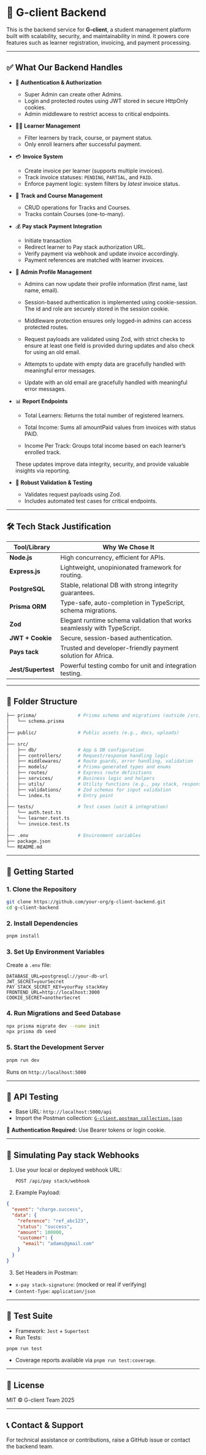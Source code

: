 # 🧠 G-client Backend

This is the backend service for **G-client**, a student management platform built with scalability, security, and maintainability in mind. It powers core features such as learner registration, invoicing, and payment processing.

---

## ✅ What Our Backend Handles

- 🔐 **Authentication & Authorization**

  - Super Admin can create other Admins.
  - Login and protected routes using JWT stored in secure HttpOnly cookies.
  - Admin middleware to restrict access to critical endpoints.

- 👨‍🎓 **Learner Management**

  <!-- - Register learners with assigned track and course. -->

  - Filter learners by track, course, or payment status.
  - Only enroll learners after successful payment.

- 💳 **Invoice System**

  - Create invoice per learner (supports multiple invoices).
  - Track invoice statuses: `PENDING`, `PARTIAL`, and `PAID`.
  - Enforce payment logic: system filters by _latest_ invoice status.

- 🧮 **Track and Course Management**

  - CRUD operations for Tracks and Courses.
  - Tracks contain Courses (one-to-many).

- 💰 **Pay stack Payment Integration**

  - Initiate transaction
  - Redirect learner to Pay stack authorization URL.
  - Verify payment via webhook and update invoice accordingly.
  - Payment references are matched with learner invoices.

  <!-- Week 4  -->

- 🔐 **Admin Profile Management**

  - Admins can now update their profile information (first name, last name, email).

  - Session-based authentication is implemented using cookie-session. The id and role are securely stored in the session cookie.

  - Middleware protection ensures only logged-in admins can access protected routes.

  - Request payloads are validated using Zod, with strict checks to ensure at least one field is provided during updates and also check for using an old email.

  - Attempts to update with empty data are gracefully handled with meaningful error messages.
  - Update with an old email are gracefully handled with meaningful error messages.

- 📊 **Report Endpoints**

  - Total Learners: Returns the total number of registered learners.

  - Total Income: Sums all amountPaid values from invoices with status PAID.

  - Income Per Track: Groups total income based on each learner’s enrolled track.

  These updates improve data integrity, security, and provide valuable insights via reporting.

- 🧪 **Robust Validation & Testing**

  - Validates request payloads using Zod.
  - Includes automated test cases for critical endpoints.

---

## 🛠 Tech Stack Justification

| Tool/Library       | Why We Chose It                                                          |
| ------------------ | ------------------------------------------------------------------------ |
| **Node.js**        | High concurrency, efficient for APIs.                                    |
| **Express.js**     | Lightweight, unopinionated framework for routing.                        |
| **PostgreSQL**     | Stable, relational DB with strong integrity guarantees.                  |
| **Prisma ORM**     | Type-safe, auto-completion in TypeScript, schema migrations.             |
| **Zod**            | Elegant runtime schema validation that works seamlessly with TypeScript. |
| **JWT + Cookie**   | Secure, session-based authentication.                                    |
| **Pays tack**      | Trusted and developer-friendly payment solution for Africa.              |
| **Jest/Supertest** | Powerful testing combo for unit and integration testing.                 |

---

## 📁 Folder Structure

```bash
├── prisma/               # Prisma schema and migrations (outside /src)
│   └── schema.prisma
│
├── public/               # Public assets (e.g., docs, uploads)
│
├── src/
│   ├── db/               # App & DB configuration
│   ├── controllers/      # Request/response handling logic
│   ├── middlewares/      # Route guards, error handling, validation
│   ├── models/           # Prisma-generated types and enums
│   ├── routes/           # Express route definitions
│   ├── services/         # Business logic and helpers
│   ├── utils/            # Utility functions (e.g., pay stack, response wrappers)
│   ├── validations/      # Zod schemas for input validation
│   └── index.ts          # Entry point
│
├── tests/                # Test cases (unit & integration)
│   └── auth.test.ts
│   └── learner.test.ts
│   └── invoice.test.ts
│
├── .env                  # Environment variables
├── package.json
└── README.md
```

---

## 🚀 Getting Started

### 1. Clone the Repository

```bash
git clone https://github.com/your-org/g-client-backend.git
cd g-client-backend
```

### 2. Install Dependencies

```bash
pnpm install
```

### 3. Set Up Environment Variables

Create a `.env` file:

```env
DATABASE_URL=postgresql://your-db-url
JWT_SECRET=yourSecret
PAY STACK_SECRET_KEY=yourPay stackKey
FRONTEND_URL=http://localhost:3000
COOKIE_SECRET=anotherSecret
```

### 4. Run Migrations and Seed Database

```bash
npx prisma migrate dev --name init
npx prisma db seed
```

### 5. Start the Development Server

```bash
pnpm run dev
```

Runs on `http://localhost:5000`

---

## 🧪 API Testing

- Base URL: `http://localhost:5000/api`
- Import the Postman collection:
  [`G-client.postman_collection.json`](./public/G-client.postman_collection.json)

🔐 **Authentication Required:** Use Bearer tokens or login cookie.

---

## 🔁 Simulating Pay stack Webhooks

1. Use your local or deployed webhook URL:

   ```
   POST /api/pay stack/webhook
   ```

2. Example Payload:

```json
{
  "event": "charge.success",
  "data": {
    "reference": "ref_abc123",
    "status": "success",
    "amount": 100000,
    "customer": {
      "email": "adams@gmail.com"
    }
  }
}
```

3. Set Headers in Postman:

- `x-pay stack-signature`: (mocked or real if verifying)
- `Content-Type`: `application/json`

---

## 🧪 Test Suite

- Framework: `Jest` + `Supertest`
- Run Tests:

```bash
pnpm run test
```

- Coverage reports available via `pnpm run test:coverage`.

---

## 📜 License

MIT © G-client Team 2025

---

## 📞 Contact & Support

For technical assistance or contributions, raise a GitHub issue or contact the backend team.

